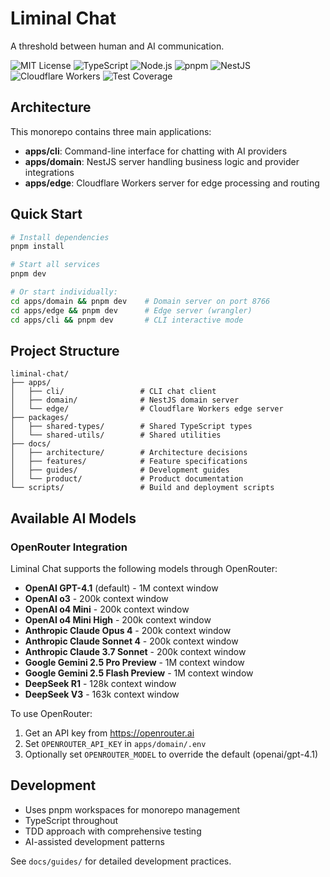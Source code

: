 # Liminal Chat

A threshold between human and AI communication.

![MIT License](https://img.shields.io/badge/License-MIT-blue.svg)
![TypeScript](https://img.shields.io/badge/TypeScript-007ACC?logo=typescript&logoColor=white)
![Node.js](https://img.shields.io/badge/Node.js-43853D?logo=node.js&logoColor=white)
![pnpm](https://img.shields.io/badge/pnpm-F69220?logo=pnpm&logoColor=white)
![NestJS](https://img.shields.io/badge/NestJS-E0234E?logo=nestjs&logoColor=white)
![Cloudflare Workers](https://img.shields.io/badge/Cloudflare_Workers-F38020?logo=cloudflare&logoColor=white)
![Test Coverage](https://img.shields.io/badge/Coverage-80%25+-brightgreen)

## Architecture

This monorepo contains three main applications:

- **apps/cli**: Command-line interface for chatting with AI providers
- **apps/domain**: NestJS server handling business logic and provider integrations
- **apps/edge**: Cloudflare Workers server for edge processing and routing

## Quick Start

```bash
# Install dependencies
pnpm install

# Start all services
pnpm dev

# Or start individually:
cd apps/domain && pnpm dev    # Domain server on port 8766
cd apps/edge && pnpm dev      # Edge server (wrangler)
cd apps/cli && pnpm dev       # CLI interactive mode
```

## Project Structure

```
liminal-chat/
├── apps/
│   ├── cli/                 # CLI chat client
│   ├── domain/              # NestJS domain server
│   └── edge/                # Cloudflare Workers edge server
├── packages/
│   ├── shared-types/        # Shared TypeScript types
│   └── shared-utils/        # Shared utilities
├── docs/
│   ├── architecture/        # Architecture decisions
│   ├── features/            # Feature specifications
│   ├── guides/              # Development guides
│   └── product/             # Product documentation
└── scripts/                 # Build and deployment scripts
```

## Available AI Models

### OpenRouter Integration

Liminal Chat supports the following models through OpenRouter:

- **OpenAI GPT-4.1** (default) - 1M context window
- **OpenAI o3** - 200k context window
- **OpenAI o4 Mini** - 200k context window
- **OpenAI o4 Mini High** - 200k context window
- **Anthropic Claude Opus 4** - 200k context window
- **Anthropic Claude Sonnet 4** - 200k context window
- **Anthropic Claude 3.7 Sonnet** - 200k context window
- **Google Gemini 2.5 Pro Preview** - 1M context window
- **Google Gemini 2.5 Flash Preview** - 1M context window
- **DeepSeek R1** - 128k context window
- **DeepSeek V3** - 163k context window

To use OpenRouter:
1. Get an API key from https://openrouter.ai
2. Set `OPENROUTER_API_KEY` in `apps/domain/.env`
3. Optionally set `OPENROUTER_MODEL` to override the default (openai/gpt-4.1)

## Development

- Uses pnpm workspaces for monorepo management
- TypeScript throughout
- TDD approach with comprehensive testing
- AI-assisted development patterns

See `docs/guides/` for detailed development practices.